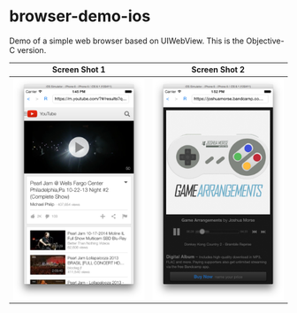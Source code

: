 # browser-demo-ios
Demo of a simple web browser based on UIWebView.  This is the Objective-C version.

Screen Shot 1                 | Screen Shot 2
:----------------------------:|:-------------------------------:
![](screen-shot.png)          |  ![](screen-shot-2.png)
